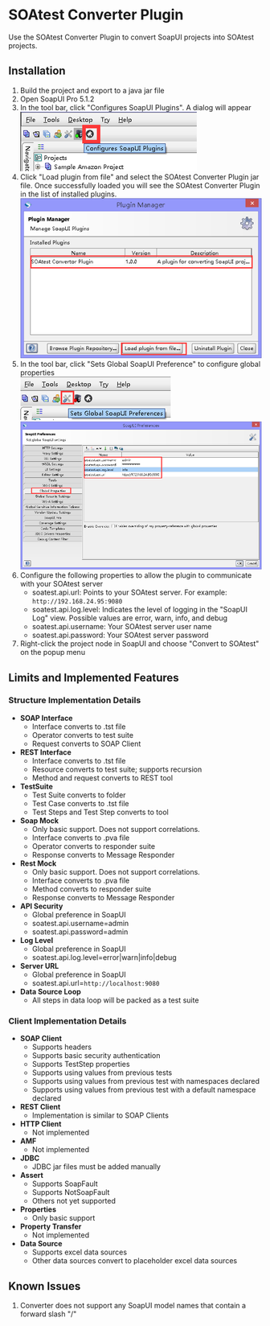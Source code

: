 # SOAtest Converter Plugin

Use the SOAtest Converter Plugin to convert SoapUI projects into SOAtest projects.

## Installation
1. Build the project and export to a java jar file
1. Open SoapUI Pro 5.1.2
1. In the tool bar, click "Configures SoapUI Plugins". A dialog will appear
<br/>![](https://raw.githubusercontent.com/a2vplugin/SoapUIToSOAtestPlugin/master/readme-resources/ConfiguresSoapUIPlugins.png "Click 'Configures SoapUI Plugins'")
1. Click "Load plugin from file" and select the SOAtest Converter Plugin jar file. Once successfully loaded you will see the SOAtest Converter Plugin in the list of installed plugins.
<br/>![](https://raw.githubusercontent.com/a2vplugin/SoapUIToSOAtestPlugin/master/readme-resources/LoadPluginFromFile.png "Entry shown when successfully loaded")
1. In the tool bar, click "Sets Global SoapUI Preference" to configure global properties
<br/>![](https://raw.githubusercontent.com/a2vplugin/SoapUIToSOAtestPlugin/master/readme-resources/SetGlobalSoapUIPreferences.png "Click 'Sets Global SoapUI Preferences'")
<br/>![](https://raw.githubusercontent.com/a2vplugin/SoapUIToSOAtestPlugin/master/readme-resources/GlobalProperties.png "Choose 'Global Properties'")
1. Configure the following properties to allow the plugin to communicate with your SOAtest server
   * soatest.api.url: Points to your SOAtest server. For example: `http://192.168.24.95:9080`
   * soatest.api.log.level: Indicates the level of logging in the "SoapUI Log" view. Possible values are error, warn, info, and debug
   * soatest.api.username: Your SOAtest server user name
   * soatest.api.password: Your SOAtest server password
1. Right-click the project node in SoapUI and choose "Convert to SOAtest" on the popup menu

## Limits and Implemented Features
### Structure Implementation Details
* __SOAP Interface__
   * Interface converts to .tst file
   * Operator converts to test suite
   * Request converts to SOAP Client
* __REST Interface__
   * Interface converts to .tst file
   * Resource converts to test suite; supports recursion
   * Method and request converts to REST tool
* __TestSuite__
   * Test Suite converts to folder
   * Test Case converts to .tst file
   * Test Steps and Test Step converts to tool
* __Soap Mock__
   * Only basic support. Does not support correlations.
   * Interface converts to .pva file
   * Operator converts to responder suite
   * Response converts to Message Responder
* __Rest Mock__
   * Only basic support. Does not support correlations.
   * Interface converts to .pva file
   * Method converts to responder suite
   * Response converts to Message Responder
* __API Security__
   * Global preference in SoapUI
   * soatest.api.username=admin
   * soatest.api.password=admin
* __Log Level__
   * Global preference in SoapUI
   * soatest.api.log.level=error|warn|info|debug
* __Server URL__
   * Global preference in SoapUI
   * soatest.api.url=`http://localhost:9080`
* __Data Source Loop__
   * All steps in data loop will be packed as a test suite

### Client Implementation Details
* __SOAP Client__
   * Supports headers
   * Supports basic security authentication
   * Supports TestStep properties
   * Supports using values from previous tests
   * Supports using values from previous test with namespaces declared
   * Supports using values from previous test with a default namespace declared
* __REST Client__
   * Implementation is similar to SOAP Clients
* __HTTP Client__
   * Not implemented
* __AMF__
   * Not implemented
* __JDBC__
   * JDBC jar files must be added manually
* __Assert__
   * Supports SoapFault
   * Supports NotSoapFault
   * Others not yet supported
* __Properties__
   * Only basic support
* __Property Transfer__
   * Not implemented
* __Data Source__
   * Supports excel data sources
   * Other data sources convert to placeholder excel data sources
   
## Known Issues
1. Converter does not support any SoapUI model names that contain a forward slash "/"